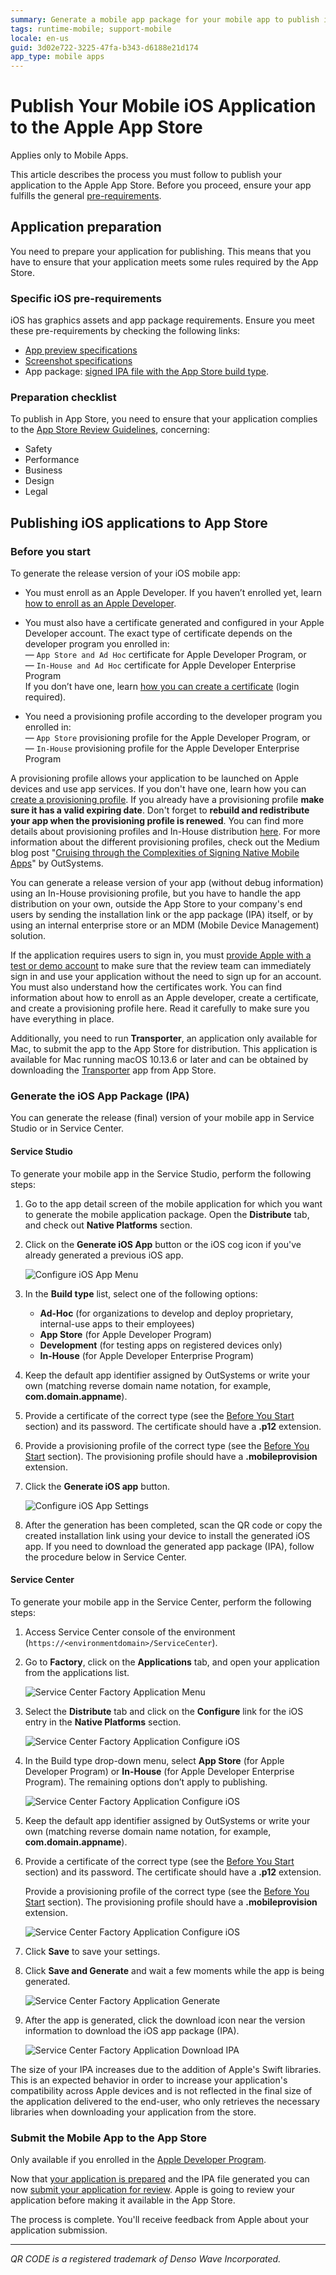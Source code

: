 ```yaml
---
summary: Generate a mobile app package for your mobile app to publish in the Apple App Store.  Distribute your mobile app directly to your company's end users, if you enrolled in the Apple Enterprise Developer Program.
tags: runtime-mobile; support-mobile
locale: en-us
guid: 3d02e722-3225-47fa-b343-d6188e21d174
app_type: mobile apps
---
```


# Publish Your Mobile iOS Application to the Apple App Store

<div class="info" markdown="1">

Applies only to Mobile Apps.

</div>

This article describes the process you must follow to publish your application to the Apple App Store. Before you proceed, ensure your app fulfills the general [pre-requirements](publish-app-stores.md).

## Application preparation

You need to prepare your application for publishing. This means that you have to ensure that your application meets some rules required by the App Store.

### Specific iOS pre-requirements

iOS has graphics assets and app package requirements. Ensure you meet these pre-requirements by checking the following links:

* [App preview specifications](https://help.apple.com/app-store-connect/#/dev4e413fcb8)
* [Screenshot specifications](https://help.apple.com/app-store-connect/#/devd274dd925)
* App package: [signed IPA file with the App Store build type](#Generate_the_iOS_App_Package_(IPA)).   

### Preparation checklist

To publish in App Store, you need to ensure that your application complies to the [App Store Review Guidelines](https://developer.apple.com/app-store/review/guidelines/#before-you-submit), concerning:

* Safety
* Performance
* Business
* Design
* Legal

## Publishing iOS applications to App Store

### Before you start

To generate the release version of your iOS mobile app:

* You must enroll as an Apple Developer. If you haven’t enrolled yet, learn [how to enroll as an Apple Developer](https://developer.apple.com/programs/how-it-works/). 

* You must also have a certificate generated and configured in your Apple Developer account. The exact type of certificate depends on the developer program you enrolled in:   
— `App Store and Ad Hoc` certificate for Apple Developer Program, or  
— `In-House and Ad Hoc` certificate for Apple Developer Enterprise Program  
If you don’t have one, learn [how you can create a certificate](https://developer.apple.com/account/ios/certificate/) (login required).

* You  need a provisioning profile according to the developer program you enrolled in:   
— `App Store` provisioning profile for the Apple Developer Program, or  
— `In-House` provisioning profile for the Apple Developer Enterprise Program  

A provisioning profile allows your application to be launched on Apple devices and use app services. If you don't have one, learn how you can [create a provisioning profile](https://help.apple.com/xcode/mac/current/#/devaafd622d2). If you already have a provisioning profile **make sure it has a valid expiring date**. Don't forget to **rebuild and redistribute your app when the provisioning profile is renewed**. You can find more details about provisioning profiles and In-House distribution [here](https://support.apple.com/en-au/guide/deployment-reference-ios/apda0e3426d7/1/web/1.0). For more information about the different provisioning profiles, check out the Medium blog post "[Cruising through the Complexities of Signing Native Mobile Apps](<https://medium.com/outsystems-engineering/cruising-through-the-complexities-of-signing-native-mobile-apps-cc123eb2814b>)" by OutSystems.

You can generate a release version of your app (without debug information) using an In-House provisioning profile, but you have to handle the app distribution on your own, outside the App Store to your company's end users by sending the installation link or the app package (IPA) itself, or by using an internal enterprise store or an MDM (Mobile Device Management) solution.

If the application requires users to sign in, you must [provide Apple with a test or demo account](https://help.apple.com/app-store-connect/#/devbef8ace74) to make sure that the review team can immediately sign in and use your application without the need to sign up for an account. You must also understand how the certificates work. You can find information about how to enroll as an Apple developer, create a certificate, and create a provisioning profile here. Read it carefully to make sure you have everything in place.

Additionally, you need to run **Transporter**, an application only available for Mac, to submit the app to the App Store for distribution. This application is available for Mac running macOS 10.13.6 or later and can be obtained by downloading the [Transporter](https://apps.apple.com/us/app/transporter/id1450874784?mt=12) app from App Store.

### Generate the iOS App Package (IPA)

You can generate the release (final) version of your mobile app in Service Studio or in Service Center.

#### Service Studio

To generate your mobile app in the Service Studio, perform the following steps:

1. Go to the app detail screen of the mobile application for which you want to generate the mobile application package. Open the **Distribute** tab, and check out **Native Platforms** section.

1. Click on the **Generate iOS App** button or the iOS cog icon if you've already generated a previous iOS app.

   ![Configure iOS App Menu](images/ss-native_platforms-tab-ios2.png?width=500)

1. In the **Build type** list, select one of the following options:

    * **Ad-Hoc** (for organizations to develop and deploy proprietary, internal-use apps to their employees)
    * **App Store** (for Apple Developer Program)
    * **Development** (for testing apps on registered devices only)
    * **In-House** (for Apple Developer Enterprise Program)

1. Keep the default app identifier assigned by OutSystems or write your own (matching reverse domain name notation, for example, **com.domain.appname**).

1. Provide a certificate of the correct type (see the [Before You Start](#before-you-start) section) and its password. The certificate should have a **.p12** extension.

1. Provide a provisioning profile of the correct type (see the [Before You Start](#before-you-start) section). The provisioning profile should have a **.mobileprovision** extension.

1. Click the **Generate iOS app** button.

    ![Configure iOS App Settings](images/ss-native_platforms-configure-ios-app.png?width=500)

1. After the generation has been completed, scan the QR code or copy the created installation link using your device to install the generated iOS app. If you need to download the generated app package (IPA), follow the procedure below in Service Center.

#### Service Center

To generate your mobile app in the Service Center, perform the following steps:

1. Access Service Center console of the environment (`https://<environmentdomain>/ServiceCenter`).

1. Go to **Factory**, click on the **Applications** tab, and open your application from the applications list.

    ![Service Center Factory Application Menu](images/outsystems-service-center-factory-applications-menu.png)

1. Select the **Distribute** tab and click on the **Configure** link for the iOS entry in the **Native Platforms** section.

    ![Service Center Factory Application Configure iOS](images/outsystems-service-center-factory-native-platform-tab-ios.png)

1. In the Build type drop-down menu, select **App Store** (for Apple Developer Program) or **In-House** (for Apple Developer Enterprise Program). The remaining options don’t apply to publishing.

    ![Service Center Factory Application Configure iOS](images/outsystems-service-center-factory-native-platform-build-type.png)

1. Keep the default app identifier assigned by OutSystems or write your own (matching reverse domain name notation, for example, **com.domain.appname**).

1. Provide a certificate of the correct type (see the [Before You Start](#Before-You-Start) section) and its password. The certificate should have a **.p12** extension.

    Provide a provisioning profile of the correct type (see the [Before You Start](#Before-You-Start) section). The provisioning profile should have a **.mobileprovision** extension.

    ![Service Center Factory Application Configure iOS](images/sc-configure-ios-settings.png)

1. Click **Save** to save your settings.

1. Click **Save and Generate** and wait a few moments while the app is being generated.

    ![Service Center Factory Application Generate](images/sc-select-mabs-version.png)

1. After the app is generated, click the download icon near the version information to download the iOS app package (IPA).

    ![Service Center Factory Application Download IPA](images/outsystems-service-center-factory-native-platform-download-ios.png)

<div class="info" markdown="1">

The size of your IPA increases due to the addition of Apple's Swift libraries. This is an expected behavior in order to increase your application's compatibility across Apple devices and is not reflected in the final size of the application delivered to the end-user, who only retrieves the necessary libraries when downloading your application from the store.

</div>

### Submit the Mobile App to the App Store

Only available if you enrolled in the [Apple Developer Program](https://developer.apple.com/programs/).

Now that [your application is prepared](#Application-Preparation) and the IPA file generated you can now [submit your application for review](https://help.apple.com/app-store-connect/#/dev301cb2b3e). Apple is going to review your application before making it available in the App Store.

The process is complete. You'll receive feedback from Apple about your application submission.

______________________________________________________________
_QR CODE is a registered trademark of Denso Wave Incorporated._
